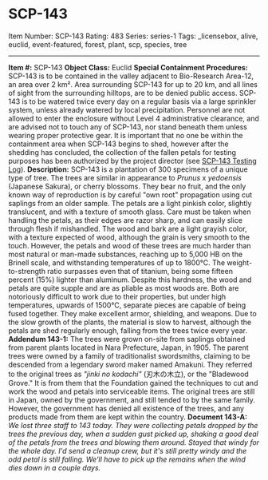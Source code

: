 # SCP-143
Item Number: SCP-143
Rating: 483
Series: series-1
Tags: _licensebox, alive, euclid, event-featured, forest, plant, scp, species, tree

---

**Item #:** SCP-143
**Object Class:** Euclid
**Special Containment Procedures:** SCP-143 is to be contained in the valley adjacent to Bio-Research Area-12, an area over 2 km². Area surrounding SCP-143 for up to 20 km, and all lines of sight from the surrounding hilltops, are to be denied public access. SCP-143 is to be watered twice every day on a regular basis via a large sprinkler system, unless already watered by local precipitation. Personnel are not allowed to enter the enclosure without Level 4 administrative clearance, and are advised not to touch any of SCP-143, nor stand beneath them unless wearing proper protective gear. It is important that no one be within the containment area when SCP-143 begins to shed, however after the shedding has concluded, the collection of the fallen petals for testing purposes has been authorized by the project director (see [SCP-143 Testing Log](/scp-143-testing-log)).
**Description:** SCP-143 is a plantation of 300 specimens of a unique type of tree. The trees are similar in appearance to _Prunus_ x _yedoensis_ (Japanese Sakura), or cherry blossoms. They bear no fruit, and the only known way of reproduction is by careful "own root" propagation using cut saplings from an older sample.
The petals are a light pinkish color, slightly translucent, and with a texture of smooth glass. Care must be taken when handling the petals, as their edges are razor sharp, and can easily slice through flesh if mishandled.
The wood and bark are a light grayish color, with a texture expected of wood, although the grain is very smooth to the touch.
However, the petals and wood of these trees are much harder than most natural or man-made substances, reaching up to 5,000 HB on the Brinell scale, and withstanding temperatures of up to 1800°C. The weight-to-strength ratio surpasses even that of titanium, being some fifteen percent (15%) lighter than aluminum. Despite this hardness, the wood and petals are quite supple and are as pliable as most woods are.
Both are notoriously difficult to work due to their properties, but under high temperatures, upwards of 1500°C, separate pieces are capable of being fused together. They make excellent armor, shielding, and weapons. Due to the slow growth of the plants, the material is slow to harvest, although the petals are shed regularly enough, falling from the trees twice every year.
**Addendum 143-1:** The trees were grown on-site from saplings obtained from parent plants located in Nara Prefecture, Japan, in 1905. The parent trees were owned by a family of traditionalist swordsmiths, claiming to be descended from a legendary sword maker named Amakuni. They referred to the original trees as _"jinki no kodachi"_ (刃木の木立), or the "Bladewood Grove." It is from them that the Foundation gained the techniques to cut and work the wood and petals into serviceable items.
The original trees are still in Japan, owned by the government, and still tended to by the same family. However, the government has denied all existence of the trees, and any products made from them are kept within the country.
**Document 143-A:** _We lost three staff to 143 today. They were collecting petals dropped by the trees the previous day, when a sudden gust picked up, shaking a good deal of the petals from the trees and blowing them around. Stayed that windy for the whole day. I'd send a cleanup crew, but it's still pretty windy and the odd petal is still falling. We'll have to pick up the remains when the wind dies down in a couple days._